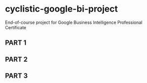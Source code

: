 # cyclistic-google-bi-project
End-of-course project for Google Business Intelligence Professional Certificate


## PART 1

## PART 2

## PART 3
